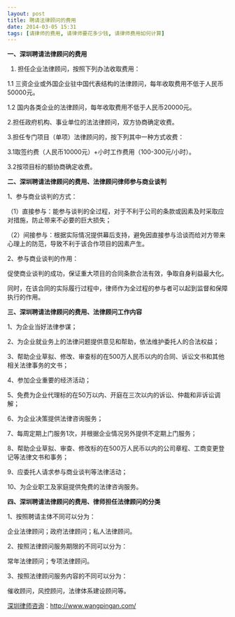 ```yaml
---
layout: post
title: 聘请法律顾问的费用
date: 2014-03-05 15:31
tags: [请律师的费用, 请律师要花多少钱, 请律师费用如何计算]
---
```

<strong>一、深圳聘请法律顾问的费用</strong>

1. 担任企业法律顾问，按照下列办法收取费用：

1.1 三资企业或外国企业驻中国代表结构的法律顾问，每年收取费用不低于人民币50000元。

1.2 国内各类企业的法律顾问，每年收取费用不低于人民币20000元。

2.担任政府机构、事业单位的法法律顾问，双方协商确定收费。

3.担任专门项目（单项）法律顾问的，按下列其中一种方式收费：

3.1取签约费（人民币10000元）+小时工作费用（100-300元/小时）。

3.2按项目标的额协商确定收费。

<strong>二、深圳聘请法律顾问的费用、法律顾问律师参与商业谈判</strong>

1、参与商业谈判的方式：

（1）直接参与：能参与谈判的全过程，对于不利于公司的条款或因素及时采取应对措施，防止带来不必要的巨大损失；

（2）间接参与：根据实际情况提供幕后支持，避免因直接参与洽谈而给对方带来心理上的防范，导致不利于该合作项目的因素产生。

2、参与商业谈判的作用：

促使商业谈判的成功，保证重大项目的合同条款合法有效，争取自身利益最大化。

同时，在该合同的实际履行过程中，律师作为全过程的参与者可以起到监督和保障执行的作用。

<strong>三、深圳聘请法律顾问的费用、法律顾问工作内容</strong>

1、为企业当好法律参谋；

2、为企业就业务上的法律问题提供意见和帮助，依法维护委托人的合法权益；

3、帮助企业草拟、修改、审查标的在500万人民币以内的合同、诉讼文书和其他相关法律事务的文书；

4、参加企业重要的经济活动；

5、免费为企业代理标的在50万以内、开庭在三次以内的诉讼、仲裁和非诉讼调解；

6、为企业决策提供法律咨询服务；

7、每周定期上门服务1次，并根据企业情况另外提供不定期上门服务；

8、帮助企业草拟、审查、修改标的在500万人民币以内的公司章程、工商变更登记等法律文书和事务；

9、应委托人请求参与商业谈判等法律活动；

10、为企业职工及家庭提供免费的法律咨询服务。

<strong>四、深圳聘请法律顾问的费用、律师担任法律顾问的分类</strong>

1、按照聘请主体不同可以分为：

企业法律顾问；政府法律顾问；私人法律顾问。

2、按照法律顾问服务期限的不同可以分为：

常年法律顾问；专项法律顾问。

3、按照法律顾问服务内容的不同可以分为：

催收顾问，风控顾问，法律体系建设顾问等。

<a href="http://www.wangpingan.com/">深圳律师咨询</a>：<a href="http://www.wangpingan.com/">http://www.wangpingan.com/</a>

